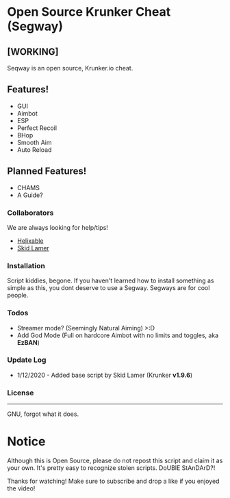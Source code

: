 # Open Source Krunker Cheat (Segway)

## [WORKING]
Seqway is an open source, Krunker.io cheat. 
## Features!

  - GUI
  - Aimbot
  - ESP
  - Perfect Recoil
  - BHop
  - Smooth Aim
  - Auto Reload

## Planned Features!

  - CHAMS
  - A Guide?

### Collaborators

We are always looking for help/tips!

* [Helixable](https://github.com/Helixable)
* [Skid Lamer](https://github.com/SkidLamer)

### Installation

Script kiddies, begone. If you haven't learned how to install something as simple as this, you dont deserve to use a Segway. Segways are for cool people. 

### Todos

 - Streamer mode? (Seemingly Natural Aiming) >:D
 - Add God Mode (Full on hardcore Aimbot with no limits and toggles, aka **EzBAN**)

### Update Log
 - 1/12/2020 - Added base script by Skid Lamer (Krunker **v1.9.6**)

### License
----

GNU, forgot what it does.

# Notice
Although this is Open Source, please do not repost this script and claim it as your own. It's pretty easy to recognize stolen scripts. DoUBlE StAnDArD?!

Thanks for watching! Make sure to subscribe and drop a like if you enjoyed the video!
